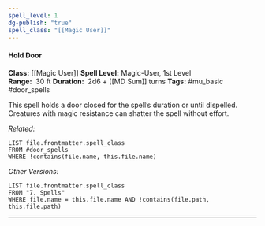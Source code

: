 ```yaml
---
spell_level: 1
dg-publish: "true"
spell_class: "[[Magic User]]"
---
```


#### Hold Door

**Class:** [[Magic User]]
**Spell Level:** Magic-User, 1st Level  
**Range:**  30 ft
**Duration:**  2d6 + [[MD Sum]] turns
**Tags:** #mu_basic #door_spells 

This spell holds a door closed for the spell’s duration or until dispelled. Creatures with magic resistance can shatter the spell without effort.

*Related:*
```dataview
LIST file.frontmatter.spell_class
FROM #door_spells
WHERE !contains(file.name, this.file.name)
```
*Other Versions:*
```dataview
LIST file.frontmatter.spell_class
FROM "7. Spells"
WHERE file.name = this.file.name AND !contains(file.path, this.file.path)
```
___

